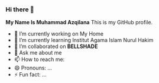 ### Hi there 👋

**My Name Is Muhammad Azqilana** This is my GitHub profile.

- 🔭 I’m currently working on   My Home 
- 🌱 I’m currently learning Institut Agama Islam Nurul Hakim
- 👯 I’m collaborated on **BELLSHADE**
- 💬 Ask me about me
- 📫 How to reach me: 
- 😄 Pronouns: ...
- ⚡ Fun fact: ...
